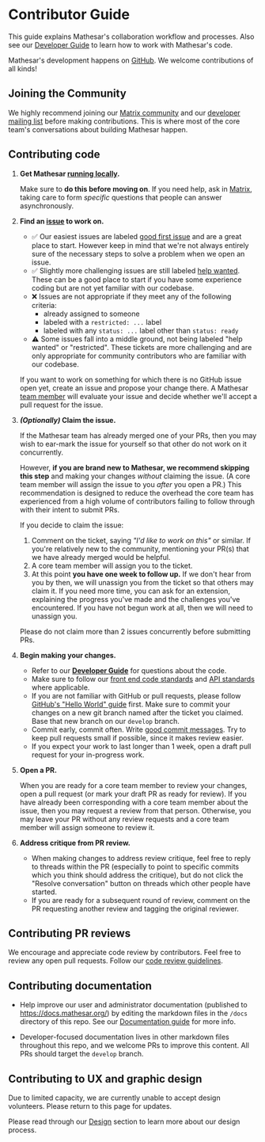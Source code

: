 # Contributor Guide

This guide explains Mathesar's collaboration workflow and processes. Also see our [Developer Guide](./DEVELOPER_GUIDE.md) to learn how to work with Mathesar's code.

Mathesar's development happens on [GitHub](https://github.com/mathesar-foundation/mathesar). We welcome contributions of all kinds!

## Joining the Community

We highly recommend joining our [Matrix community](https://wiki.mathesar.org/en/community/matrix) and our [developer mailing list](https://wiki.mathesar.org/en/community/mailing-lists) before making contributions. This is where most of the core team's conversations about building Mathesar happen.

## Contributing code

1. **Get Mathesar [running locally](./DEVELOPER_GUIDE.md#local-development-setup).**

    Make sure to **do this before moving on**. If you need help, ask in [Matrix](https://wiki.mathesar.org/en/community/matrix), taking care to form *specific* questions that people can answer asynchronously.

1. **Find an [issue](https://github.com/mathesar-foundation/mathesar/issues) to work on.**

    - ✅ Our easiest issues are labeled [good first issue](https://github.com/mathesar-foundation/mathesar/issues?q=is%3Aopen+is%3Aissue+no%3Aassignee+label%3A%22good+first+issue%22) and are a great place to start. However keep in mind that we're not always entirely sure of the necessary steps to solve a problem when we open an issue. 
    - ✅ Slightly more challenging issues are still labeled [help wanted](https://github.com/mathesar-foundation/mathesar/issues?q=is%3Aopen+is%3Aissue+no%3Aassignee+label%3A%22help+wanted%22). These can be a good place to start if you have some experience coding but are not yet familiar with our codebase.
    - ❌ Issues are not appropriate if they meet any of the following criteria:
        - already assigned to someone
        - labeled with a `restricted: ...` label
        - labeled with any `status: ...` label other than `status: ready`
    - ⚠️ Some issues fall into a middle ground, not being labeled "help wanted" or "restricted". These tickets are more challenging and are only appropriate for community contributors who are familiar with our codebase.

    If you want to work on something for which there is no GitHub issue open yet, create an issue and propose your change there. A Mathesar [team member](https://wiki.mathesar.org/en/team) will evaluate your issue and decide whether we'll accept a pull request for the issue.

1. ***(Optionally)* Claim the issue.**

    If the Mathesar team has already merged one of your PRs, then you may wish to ear-mark the issue for yourself so that other do not work on it concurrently.
    
    However, **if you are brand new to Mathesar, we recommend skipping this step** and making your changes *without* claiming the issue. (A core team member will assign the issue to you *after* you open a PR.) This recommendation is designed to reduce the overhead the core team has experienced from a high volume of contributors failing to follow through with their intent to submit PRs.

    If you decide to claim the issue:

    1. Comment on the ticket, saying *"I'd like to work on this"* or similar. If you're relatively new to the community, mentioning your PR(s) that we have already merged would be helpful.
    1. A core team member will assign you to the ticket.
    1. At this point **you have one week to follow up.** If we don't hear from you by then, we will unassign you from the ticket so that others may claim it. If you need more time, you can ask for an extension, explaining the progress you've made and the challenges you've encountered. If you have not begun work at all, then we will need to unassign you.

    Please do not claim more than 2 issues concurrently before submitting PRs.

1. **Begin making your changes.**

    - Refer to our **[Developer Guide](./DEVELOPER_GUIDE.md)** for questions about the code.
    - Make sure to follow our [front end code standards](./mathesar_ui/STANDARDS.md) and [API standards](./mathesar/api/STANDARDS.md) where applicable.
    - If you are not familiar with GitHub or pull requests, please follow [GitHub's "Hello World" guide](https://guides.github.com/activities/hello-world/) first. Make sure to commit your changes on a new git branch named after the ticket you claimed. Base that new branch on our `develop` branch.
    - Commit early, commit often. Write [good commit messages](https://gist.github.com/robertpainsi/b632364184e70900af4ab688decf6f53). Try to keep pull requests small if possible, since it makes review easier.
    - If you expect your work to last longer than 1 week, open a draft pull request for your in-progress work.

1. **Open a PR.**

    When you are ready for a core team member to review your changes, open a pull request (or mark your draft PR as ready for review). If you have already been corresponding with a core team member about the issue, then you may request a review from that person. Otherwise, you may leave your PR without any review requests and a core team member will assign someone to review it.

1. **Address critique from PR review.**

    - When making changes to address review critique, feel free to reply to threads within the PR (especially to point to specific commits which you think should address the critique), but do not click the "Resolve conversation" button on threads which other people have started.
    - If you are ready for a subsequent round of review, comment on the PR requesting another review and tagging the original reviewer.

## Contributing PR reviews

We encourage and appreciate code review by contributors. Feel free to review any open pull requests. Follow our [code review guidelines](https://wiki.mathesar.org/en/engineering/code-review).

## Contributing documentation

- Help improve our user and administrator documentation (published to https://docs.mathesar.org/) by editing the markdown files in the `/docs` directory of this repo. See our [Documentation guide](./docs/README.md) for more info.

- Developer-focused documentation lives in other markdown files throughout this repo, and we welcome PRs to improve this content. All PRs should target the `develop` branch.

## Contributing to UX and graphic design

Due to limited capacity, we are currently unable to accept design volunteers. Please return to this page for updates.

Please read through our [Design](https://wiki.mathesar.org/en/design) section to learn more about our design process.


